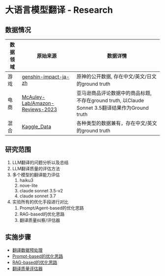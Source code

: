 # 大语言模型翻译 - Research

## 数据情况

|数据领域|原始来源|数据详情|
|---|---|---|
|游戏|[genshin-impact-ja-zh](https://www.kaggle.com/datasets/toshihikochen/genshin-impact-ja-zh)|原神的公开数据, 存在中文/英文/日文的ground truth|
|电商|[McAuley-Lab/Amazon-Reviews-2023](https://huggingface.co/datasets/McAuley-Lab/Amazon-Reviews-2023)|亚马逊商品评论数据中的商品标题, 不存在ground truth, 以Claude Sonnet 3.5翻译结果作为Ground truth|
|混合|[Kaggle_Data](https://www.kaggle.com/datasets/qianhuan/translation/data)|各种类型的数据兼有，存在中文/英文的ground truth|

## 研究范围
1. LLM翻译的问题分析以及总结
2. LLM翻译质量的评估方法
3. 多个模型的翻译能力评估
   1. haiku3
   2. nove-lite
   3. claude sonnet 3.5-v2
   4. claude sonnet 3.7
4. 实验所有的优化手段进行对比
   1. Prompt/Agent-based的优化思路
   2. RAG-based的优化思路
   3. 翻译质量纠察/评估器

## 实施步骤
 - [翻译数据预处理](./1_data_preparation/README.md)
 - [Prompt-based的优化思路](./2_prompt_based_optimization/README.md)
 - [RAG-based的优化思路](./3_retrieval_based_optimization/README.md)
 - [翻译质量评估器](./4_translation_evaluator/README.md)
